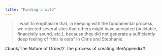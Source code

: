 ```yaml
---
title: "Finding a site"
---
```


> I want to emphasize that, in keeping with the fundamental process, we rejected several sites that others might have accepted (buildable, financially sound, etc.), because they did not generate a sufficiently deep feeling of “this is ours” in Chris and Stephanie.  

#book/The Nature of Order/2 The process of creating life/Appendix#